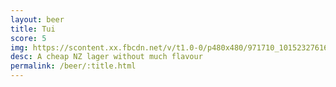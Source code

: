 ```yaml
---
layout: beer
title: Tui
score: 5
img: https://scontent.xx.fbcdn.net/v/t1.0-0/p480x480/971710_10152327616993745_1470932463_n.jpg?oh=9d0748e266ac81ce165ba87df8658268&oe=591A5849
desc: A cheap NZ lager without much flavour
permalink: /beer/:title.html
---
```

